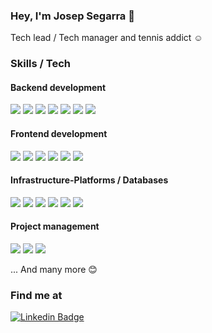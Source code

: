 ### Hey, I'm Josep Segarra 👋

Tech lead / Tech manager and tennis addict :relaxed:

### Skills / Tech
#### Backend development
![](https://img.shields.io/badge/Python-informational?style=flat&logo=python&logoColor=white&color=blue)
![](https://img.shields.io/badge/Flask-informational?style=flat&logo=flask&logoColor=white&color=blue)
![](https://img.shields.io/badge/Django-informational?style=flat&logo=django&logoColor=white&color=blue)
![](https://img.shields.io/badge/Kotlin-informational?style=flat&logo=kotlin&logoColor=white&color=blue)
![](https://img.shields.io/badge/SpringBoot-informational?style=flat&logo=springboot&logoColor=white&color=blue)
![](https://img.shields.io/badge/PHP-informational?style=flat&logo=php&logoColor=white&color=blue)
![](https://img.shields.io/badge/Symfony-informational?style=flat&logo=symfony&logoColor=white&color=blue)

#### Frontend development
![](https://img.shields.io/badge/Typescript-informational?style=flat&logo=typescript&logoColor=white&color=blue)
![](https://img.shields.io/badge/JavaScript-informational?style=flat&logo=javascript&logoColor=white&color=blue)
![](https://img.shields.io/badge/React-informational?style=flat&logo=react&logoColor=white&color=blue)
![](https://img.shields.io/badge/Redux-informational?style=flat&logo=redux&logoColor=white&color=blue)
![](https://img.shields.io/badge/Html-informational?style=flat&logo=html5&logoColor=white&color=blue)
![](https://img.shields.io/badge/Css-informational?style=flat&logo=css3&logoColor=white&color=blue)

#### Infrastructure-Platforms / Databases
![](https://img.shields.io/badge/PostgreSQL-informational?style=flat&logo=postgresql&logoColor=white&color=blue)
![](https://img.shields.io/badge/MySQL-informational?style=flat&logo=mysql&logoColor=white&color=blue)
![](https://img.shields.io/badge/Redis-informational?style=flat&logo=redis&logoColor=white&color=blue)
![](https://img.shields.io/badge/Kafka-informational?style=flat&logo=kafka&logoColor=white&color=blue)
![](https://img.shields.io/badge/Docker-informational?style=flat&logo=docker&logoColor=white&color=blue)
![](https://img.shields.io/badge/Kubernetes-informational?style=flat&logo=kubernetes&logoColor=white&color=blue)

#### Project management
![](https://img.shields.io/badge/Jira-informational?style=flat&logo=jira&logoColor=white&color=blue)
![](https://img.shields.io/badge/Scrum-informational?style=flat&logo=scrum&logoColor=white&color=blue)
![](https://img.shields.io/badge/Kanban-informational?style=flat&logo=kanban&logoColor=white&color=blue)

... And many more :blush:

### Find me at
[![Linkedin Badge](https://img.shields.io/badge/-LinkedIn-blue?style=flat-square&logo=Linkedin&logoColor=white&link=https://www.linkedin.com/in/jvsegarra/?locale=en_US)](https://www.linkedin.com/in/jvsegarra/?locale=en_US)
